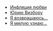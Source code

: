 * [Инфляция любви](Инфляция%20любви)
* [Юрию Визбору](Юрию%20Визбору)
* [Я возвращаюсь...](Я%20возвращаюсь...)
* [Я милую узнаю...](Я%20милую%20узнаю...)